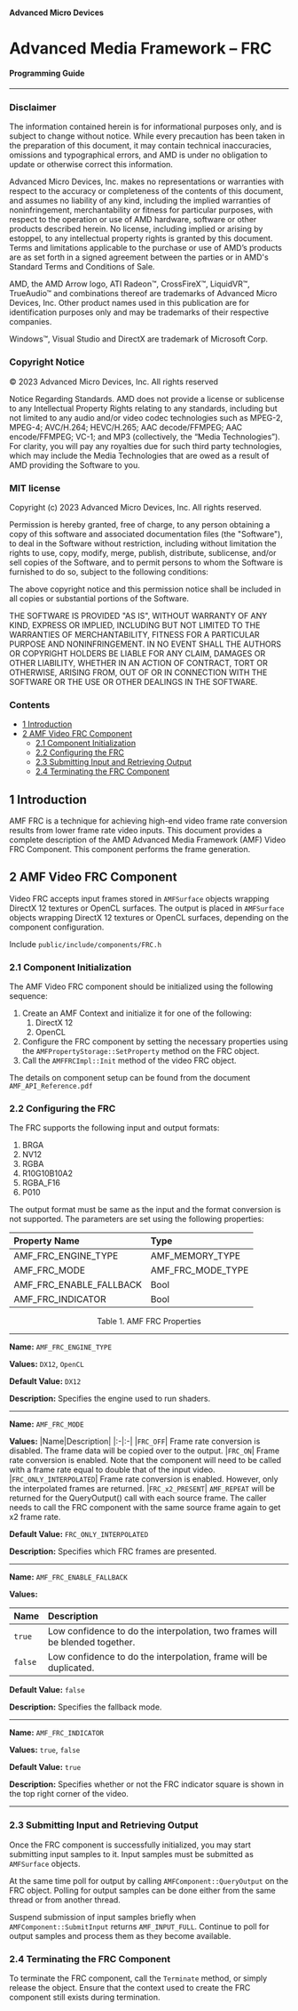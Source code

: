 #### Advanced Micro Devices

# Advanced Media Framework – FRC

#### Programming Guide

---

### Disclaimer

The information contained herein is for informational purposes only, and is subject to change without notice. While every precaution has been taken in the preparation of this document, it may contain technical inaccuracies, omissions and typographical errors, and AMD is under no obligation to update or otherwise correct this information.

Advanced Micro Devices, Inc. makes no representations or warranties with respect to the accuracy or completeness of the contents of this document, and assumes no liability of any kind, including the implied warranties of noninfringement, merchantability or fitness for particular purposes, with respect to the operation or use of AMD hardware, software or other products described herein. No license, including implied or arising by estoppel, to any intellectual property rights is granted by this document. Terms and limitations applicable to the purchase or use of AMD’s products are as set forth in a signed agreement between the parties or in AMD's Standard Terms and Conditions of Sale.

AMD, the AMD Arrow logo, ATI Radeon™, CrossFireX™, LiquidVR™, TrueAudio™ and combinations thereof are trademarks of Advanced Micro Devices, Inc. Other product names used in this publication are for identification purposes only and may be trademarks of their respective companies.

Windows™, Visual Studio and DirectX are trademark of Microsoft Corp.

### Copyright Notice

© 2023 Advanced Micro Devices, Inc. All rights reserved

Notice Regarding Standards.  AMD does not provide a license or sublicense to any Intellectual Property Rights relating to any standards, including but not limited to any audio and/or video codec technologies such as MPEG-2, MPEG-4; AVC/H.264; HEVC/H.265; AAC decode/FFMPEG; AAC encode/FFMPEG; VC-1; and MP3 (collectively, the “Media Technologies”). For clarity, you will pay any royalties due for such third party technologies, which may include the Media Technologies that are owed as a result of AMD providing the Software to you.

### MIT license

Copyright (c) 2023 Advanced Micro Devices, Inc. All rights reserved.

Permission is hereby granted, free of charge, to any person obtaining a copy of this software and associated documentation files (the "Software"), to deal in the Software without restriction, including without limitation the rights to use, copy, modify, merge, publish, distribute, sublicense, and/or sell copies of the Software, and to permit persons to whom the Software is furnished to do so, subject to the following conditions:

The above copyright notice and this permission notice shall be included in all copies or substantial portions of the Software.

THE SOFTWARE IS PROVIDED "AS IS", WITHOUT WARRANTY OF ANY KIND, EXPRESS OR IMPLIED, INCLUDING BUT NOT LIMITED TO THE WARRANTIES OF MERCHANTABILITY, FITNESS FOR A PARTICULAR PURPOSE AND NONINFRINGEMENT.  IN NO EVENT SHALL THE AUTHORS OR COPYRIGHT HOLDERS BE LIABLE FOR ANY CLAIM, DAMAGES OR OTHER LIABILITY, WHETHER IN AN ACTION OF CONTRACT, TORT OR OTHERWISE, ARISING FROM, OUT OF OR IN CONNECTION WITH THE SOFTWARE OR THE USE OR OTHER DEALINGS IN THE SOFTWARE.


### Contents

- [1 Introduction](#1-introduction)
- [2 AMF Video FRC Component](#2-amf-video-frc-component)
  - [2.1 Component Initialization](#21-component-initialization)
  - [2.2 Configuring the FRC](#22-configuring-the-frc)
  - [2.3 Submitting Input and Retrieving Output](#23-submitting-input-and-retrieving-output)
  - [2.4 Terminating the FRC Component](#24-terminating-the-frc-component)


## 1 Introduction

AMF FRC is a technique for achieving high-end video frame rate conversion results from lower frame rate video inputs. This document provides a complete description of the AMD Advanced Media Framework (AMF) Video FRC Component. This component performs the frame generation.

## 2 AMF Video FRC Component

Video FRC accepts input frames stored in `AMFSurface` objects wrapping DirectX 12 textures or OpenCL surfaces. The output is placed in `AMFSurface` objects wrapping DirectX 12 textures or OpenCL surfaces, depending on the component configuration.

Include `public/include/components/FRC.h`

### 2.1 Component Initialization

The AMF Video FRC component should be initialized using the following sequence:

1. Create an AMF Context and initialize it for one of the following:
   1. DirectX 12
   2. OpenCL
2. Configure the FRC component by setting the necessary properties using the `AMFPropertyStorage::SetProperty` method on the FRC object.
3. Call the `AMFFRCImpl::Init` method of the video FRC object.

The details on component setup can be found from the document `AMF_API_Reference.pdf`

### 2.2 Configuring the FRC

The FRC supports the following input and output formats:

1. BRGA
1. NV12
1. RGBA
1. R10G10B10A2
1. RGBA_F16
1. P010

The output format must be same as the input and the format conversion is not supported. The parameters are set using the following properties:

|Property Name|Type|
| :- | :- |
|AMF_FRC_ENGINE_TYPE|AMF_MEMORY_TYPE|
|AMF_FRC_MODE|AMF_FRC_MODE_TYPE|
|AMF_FRC_ENABLE_FALLBACK|Bool|
|AMF_FRC_INDICATOR|Bool|

<p align="center">
Table 1. AMF FRC Properties
</p>

---

**Name:**
`AMF_FRC_ENGINE_TYPE`

**Values:**
`DX12`, `OpenCL`

**Default Value:**
`DX12`

**Description:**
Specifies the engine used to run shaders. 

---

**Name:**
`AMF_FRC_MODE`

**Values:** 
|Name|Description|
|:-|:-|
|`FRC_OFF`| Frame rate conversion is disabled. The frame data will be copied over to the output.
|`FRC_ON`| Frame rate conversion is enabled. Note that the component will need to be called with a frame rate equal to double that of the input video.
|`FRC_ONLY_INTERPOLATED`| Frame rate conversion is enabled. However, only the interpolated frames are returned.
|`FRC_x2_PRESENT`| `AMF_REPEAT` will be returned for the QueryOutput() call with each source frame. The caller needs to call the FRC component with the same source frame again to get x2 frame rate. 

**Default Value:**
`FRC_ONLY_INTERPOLATED`

**Description:**
Specifies which FRC frames are presented.

---

**Name:**
`AMF_FRC_ENABLE_FALLBACK`

**Values:**

|Name|Description|
|:-|:-|
|`true`|Low confidence to do the interpolation, two frames will be blended together.|
|`false`|Low confidence to do the interpolation, frame will be duplicated.|

**Default Value:**
`false`

**Description:**
Specifies the fallback mode. 

---

**Name:**
`AMF_FRC_INDICATOR`

**Values:**
`true`, `false`

**Default Value:**
`true`

**Description:**
Specifies whether or not the FRC indicator square is shown in the top right corner of the video.

---

### 2.3 Submitting Input and Retrieving Output

Once the FRC component is successfully initialized, you may start submitting input samples to it. Input samples must be submitted as `AMFSurface` objects.

At the same time poll for output by calling `AMFComponent::QueryOutput` on the FRC object. Polling for output samples can be done either from the same thread or from another thread.

Suspend submission of input samples briefly when `AMFComponent::SubmitInput` returns `AMF_INPUT_FULL`. Continue to poll for output samples and process them as they become available.

### 2.4 Terminating the FRC Component

To terminate the FRC component, call the `Terminate` method, or simply release the object. Ensure that the context used to create the FRC component still exists during termination.
